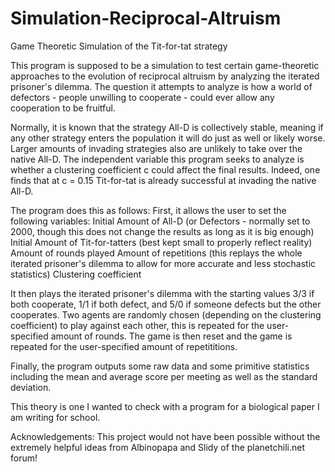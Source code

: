 # Simulation-Reciprocal-Altruism
Game Theoretic Simulation of the Tit-for-tat strategy

This program is supposed to be a simulation to test certain game-theoretic approaches to the evolution of reciprocal altruism by analyzing the iterated prisoner's dilemma.
The question it attempts to analyze is how a world of defectors - people unwilling to cooperate - could ever allow any cooperation to be fruitful.

Normally, it is known that the strategy All-D is collectively stable, meaning if any other strategy enters the population it will do just as well or likely worse. 
Larger amounts of invading strategies also are unlikely to take over the native All-D. The independent variable this program seeks to analyze is whether a clustering coefficient c could affect the final results. Indeed, one finds that at c = 0.15 Tit-for-tat is already successful at invading the native All-D.

The program does this as follows:
First, it allows the user to set the following variables:
Initial Amount of All-D (or Defectors - normally set to 2000, though this does not change the results as long as it is big enough)
Initial Amount of Tit-for-tatters (best kept small to properly reflect reality)
Amount of rounds played
Amount of repetitions (this replays the whole iterated prisoner's dilemma to allow for more accurate and less stochastic statistics)
Clustering coefficient

It then plays the iterated prisoner's dilemma with the starting values 3/3 if both cooperate, 1/1 if both defect, and 5/0 if someone defects but the other cooperates.
Two agents are randomly chosen (depending on the clustering coefficient) to play against each other, this is repeated for the user-specified amount of rounds.
The game is then reset and the game is repeated for the user-specified amount of repetititions.

Finally, the program outputs some raw data and some primitive statistics including the mean and average score per meeting as well as the standard deviation.

This theory is one I wanted to check with a program for a biological paper I am writing for school.


Acknowledgements:
This project would not have been possible without the extremely helpful ideas from Albinopapa and Slidy of the planetchili.net forum!

